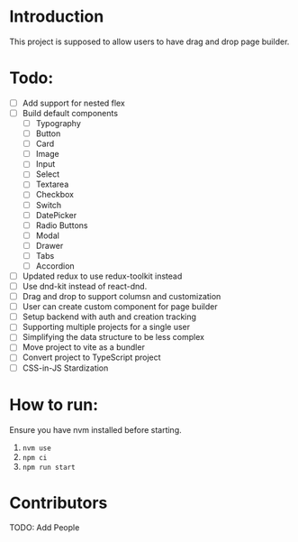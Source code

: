 # Introduction

This project is supposed to allow users to have drag and drop page builder.

# Todo:

- [ ] Add support for nested flex
- [ ] Build default components
    - [ ] Typography
    - [ ] Button
    - [ ] Card
    - [ ] Image
    - [ ] Input
    - [ ] Select
    - [ ] Textarea
    - [ ] Checkbox
    - [ ] Switch
    - [ ] DatePicker
    - [ ] Radio Buttons
    - [ ] Modal
    - [ ] Drawer
    - [ ] Tabs
    - [ ] Accordion
- [ ] Updated redux to use redux-toolkit instead
- [ ] Use dnd-kit instead of react-dnd.
- [ ] Drag and drop to support columsn and customization
- [ ] User can create custom component for page builder
- [ ] Setup backend with auth and creation tracking
- [ ] Supporting multiple projects for a single user
- [ ] Simplifying the data structure to be less complex 
- [ ] Move project to vite as a bundler
- [ ] Convert project to TypeScript project
- [ ] CSS-in-JS Stardization

# How to run:

Ensure you have nvm installed before starting.

1. `nvm use`
2. `npm ci`
3. `npm run start`

# Contributors

TODO: Add People